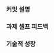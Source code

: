 ### **커밋 설명**

<!--
좋은 피드백을 받기 위해 가장 중요한 것은 커밋입니다.
코드를 작성할 때 커밋을 작업 단위로 잘 쪼개주세요!

예시)
동시성 처리 : c83845
동시성 테스트 코드 : d93ji3
-->

### **과제 셀프 피드백**

<!-- 예시
- 과제에서 모호하거나 애매했던 부분
- 과제에서 좋았던 부분
-->

### 기술적 성장

<!-- 예시
- 새로 학습한 개념
- 기존 지식의 재발견/심화
- 구현 과정에서의 기술적 도전과 해결
-->
